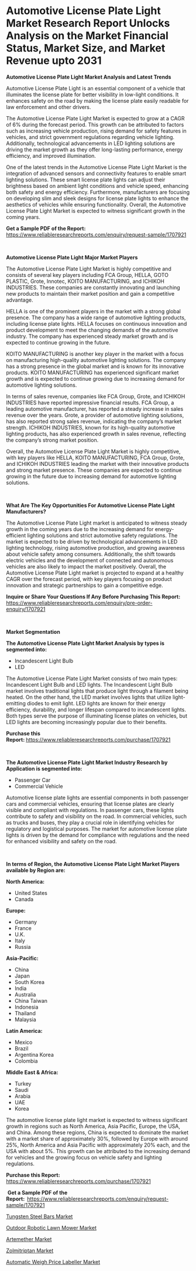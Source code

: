 <p><h1>Automotive License Plate Light Market Research Report Unlocks Analysis on the Market Financial Status, Market Size, and Market Revenue upto 2031</h1></p><p><strong>Automotive License Plate Light Market Analysis and Latest Trends</strong></p>
<p><p>Automotive License Plate Light is an essential component of a vehicle that illuminates the license plate for better visibility in low-light conditions. It enhances safety on the road by making the license plate easily readable for law enforcement and other drivers.</p><p>The Automotive License Plate Light Market is expected to grow at a CAGR of 6% during the forecast period. This growth can be attributed to factors such as increasing vehicle production, rising demand for safety features in vehicles, and strict government regulations regarding vehicle lighting. Additionally, technological advancements in LED lighting solutions are driving the market growth as they offer long-lasting performance, energy efficiency, and improved illumination.</p><p>One of the latest trends in the Automotive License Plate Light Market is the integration of advanced sensors and connectivity features to enable smart lighting solutions. These smart license plate lights can adjust their brightness based on ambient light conditions and vehicle speed, enhancing both safety and energy efficiency. Furthermore, manufacturers are focusing on developing slim and sleek designs for license plate lights to enhance the aesthetics of vehicles while ensuring functionality. Overall, the Automotive License Plate Light Market is expected to witness significant growth in the coming years.</p></p>
<p><strong>Get a Sample PDF of the Report:&nbsp;</strong> <a href="https://www.reliableresearchreports.com/enquiry/request-sample/1707921">https://www.reliableresearchreports.com/enquiry/request-sample/1707921</a></p>
<p>&nbsp;</p>
<p><strong>Automotive License Plate Light Major Market Players</strong></p>
<p><p>The Automotive License Plate Light Market is highly competitive and consists of several key players including FCA Group, HELLA, GOTO PLASTIC, Grote, Innotec, KOITO MANUFACTURING, and ICHIKOH INDUSTRIES. These companies are constantly innovating and launching new products to maintain their market position and gain a competitive advantage.</p><p>HELLA is one of the prominent players in the market with a strong global presence. The company has a wide range of automotive lighting products, including license plate lights. HELLA focuses on continuous innovation and product development to meet the changing demands of the automotive industry. The company has experienced steady market growth and is expected to continue growing in the future.</p><p>KOITO MANUFACTURING is another key player in the market with a focus on manufacturing high-quality automotive lighting solutions. The company has a strong presence in the global market and is known for its innovative products. KOITO MANUFACTURING has experienced significant market growth and is expected to continue growing due to increasing demand for automotive lighting solutions.</p><p>In terms of sales revenue, companies like FCA Group, Grote, and ICHIKOH INDUSTRIES have reported impressive financial results. FCA Group, a leading automotive manufacturer, has reported a steady increase in sales revenue over the years. Grote, a provider of automotive lighting solutions, has also reported strong sales revenue, indicating the company’s market strength. ICHIKOH INDUSTRIES, known for its high-quality automotive lighting products, has also experienced growth in sales revenue, reflecting the company’s strong market position.</p><p>Overall, the Automotive License Plate Light Market is highly competitive, with key players like HELLA, KOITO MANUFACTURING, FCA Group, Grote, and ICHIKOH INDUSTRIES leading the market with their innovative products and strong market presence. These companies are expected to continue growing in the future due to increasing demand for automotive lighting solutions.</p></p>
<p>&nbsp;</p>
<p><strong>What Are The Key Opportunities For Automotive License Plate Light Manufacturers?</strong></p>
<p><p>The Automotive License Plate Light market is anticipated to witness steady growth in the coming years due to the increasing demand for energy-efficient lighting solutions and strict automotive safety regulations. The market is expected to be driven by technological advancements in LED lighting technology, rising automotive production, and growing awareness about vehicle safety among consumers. Additionally, the shift towards electric vehicles and the development of connected and autonomous vehicles are also likely to impact the market positively. Overall, the Automotive License Plate Light market is projected to expand at a healthy CAGR over the forecast period, with key players focusing on product innovation and strategic partnerships to gain a competitive edge.</p></p>
<p><strong>Inquire or Share Your Questions If Any Before Purchasing This Report:</strong> <a href="https://www.reliableresearchreports.com/enquiry/pre-order-enquiry/1707921">https://www.reliableresearchreports.com/enquiry/pre-order-enquiry/1707921</a></p>
<p>&nbsp;</p>
<p><strong>Market Segmentation</strong></p>
<p><strong>The Automotive License Plate Light Market Analysis by types is segmented into:</strong></p>
<p><ul><li>Incandescent Light Bulb</li><li>LED</li></ul></p>
<p><p>The Automotive License Plate Light Market consists of two main types: Incandescent Light Bulb and LED lights. The Incandescent Light Bulb market involves traditional lights that produce light through a filament being heated. On the other hand, the LED market involves lights that utilize light-emitting diodes to emit light. LED lights are known for their energy efficiency, durability, and longer lifespan compared to incandescent lights. Both types serve the purpose of illuminating license plates on vehicles, but LED lights are becoming increasingly popular due to their benefits.</p></p>
<p><strong>Purchase this Report:&nbsp;</strong><a href="https://www.reliableresearchreports.com/purchase/1707921">https://www.reliableresearchreports.com/purchase/1707921</a></p>
<p>&nbsp;</p>
<p><strong>The Automotive License Plate Light Market Industry Research by Application is segmented into:</strong></p>
<p><ul><li>Passenger Car</li><li>Commercial Vehicle</li></ul></p>
<p><p>Automotive license plate lights are essential components in both passenger cars and commercial vehicles, ensuring that license plates are clearly visible and compliant with regulations. In passenger cars, these lights contribute to safety and visibility on the road. In commercial vehicles, such as trucks and buses, they play a crucial role in identifying vehicles for regulatory and logistical purposes. The market for automotive license plate lights is driven by the demand for compliance with regulations and the need for enhanced visibility and safety on the road.</p></p>
<p>&nbsp;</p>
<p><strong>In terms of Region, the Automotive License Plate Light Market Players available by Region are:</strong></p>
<p>
    <p> <strong> North America: </strong>
        <ul>
            <li>United States</li>
            <li>Canada</li>
        </ul>
        </p> 
    <p> <strong> Europe: </strong>
        <ul>
            <li>Germany</li>
            <li>France</li>
            <li>U.K.</li>
            <li>Italy</li>
            <li>Russia</li>
        </ul>
        </p> 
    <p> <strong> Asia-Pacific: </strong>
        <ul>
            <li>China</li>
            <li>Japan</li>
            <li>South Korea</li>
            <li>India</li>
            <li>Australia</li>
            <li>China Taiwan</li>
            <li>Indonesia</li>
            <li>Thailand</li>
            <li>Malaysia</li>
        </ul>
        </p> 
    <p> <strong> Latin America: </strong>
        <ul>
            <li>Mexico</li>
            <li>Brazil</li>
            <li>Argentina Korea</li>
            <li>Colombia</li>
        </ul>
        </p> 
    <p> <strong> Middle East & Africa: </strong>
        <ul>
            <li>Turkey</li>
            <li>Saudi</li>
            <li>Arabia</li>
            <li>UAE</li>
            <li>Korea</li>
        </ul>
    </p>
    </p>
<p><p>The automotive license plate light market is expected to witness significant growth in regions such as North America, Asia Pacific, Europe, the USA, and China. Among these regions, China is expected to dominate the market with a market share of approximately 30%, followed by Europe with around 25%, North America and Asia Pacific with approximately 20% each, and the USA with about 5%. This growth can be attributed to the increasing demand for vehicles and the growing focus on vehicle safety and lighting regulations.</p></p>
<p><strong>Purchase this Report: </strong><a href="https://www.reliableresearchreports.com/purchase/1707921">https://www.reliableresearchreports.com/purchase/1707921</a></p>
<p>&nbsp;<strong>Get a Sample PDF of the Report:&nbsp;&nbsp;</strong><a href="https://www.reliableresearchreports.com/enquiry/request-sample/1707921">https://www.reliableresearchreports.com/enquiry/request-sample/1707921</a></p>
<p><strong></strong></p>
<p><p><a href="https://github.com/Whitneyboyettebo9kiw7yr13/Market-Research-Report-List-1/blob/main/tungsten-steel-bars-market.md">Tungsten Steel Bars Market</a></p><p><a href="https://issuu.com/reportprime-2/docs/outdoor-robotic-lawn-mower-market-size-2030.pptx">Outdoor Robotic Lawn Mower Market</a></p><p><a href="https://medium.com/@ameliahaleyi77567/artemether-market-report-reveals-the-latest-trends-and-growth-opportunities-of-this-market-f6b8e1ca934e">Artemether Market</a></p><p><a href="https://medium.com/@madelynhowe_34212/zolmitriptan-market-competitive-analysis-market-trends-and-forecast-to-2031-2b69d659e3c2">Zolmitriptan Market</a></p><p><a href="https://issuu.com/reportprime-2/docs/automatic-weigh-price-labeller-market-size-2030.pp">Automatic Weigh Price Labeller Market</a></p></p>